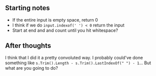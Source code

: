 ## Starting notes
* If the entire input is empty space, return 0
* I think if we do `input.indexof(' ') < 0` return the input
* Start at end and and count until you hit whitespace?

## After thoughts
I think that I did it a pretty convoluted way. I probably could've done something like `s.Trim().Length - s.Trim().LastIndexOf(" ") - 1`... But what are you going to do?